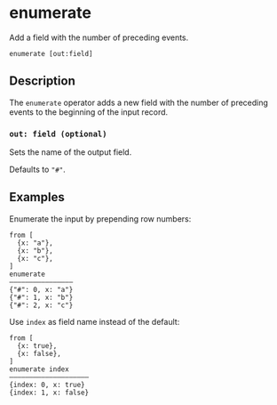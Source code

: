 # enumerate

Add a field with the number of preceding events.

```tql
enumerate [out:field]
```

## Description

The `enumerate` operator adds a new field with the number of preceding events to
the beginning of the input record.

### `out: field (optional)`

Sets the name of the output field.

Defaults to `"#"`.

## Examples

Enumerate the input by prepending row numbers:

```tql
from [
  {x: "a"},
  {x: "b"},
  {x: "c"},
]
enumerate
――――――――――――――――
{"#": 0, x: "a"}
{"#": 1, x: "b"}
{"#": 2, x: "c"}
```

Use `index` as field name instead of the default:

```tql
from [
  {x: true},
  {x: false},
]
enumerate index
――――――――――――――――――――
{index: 0, x: true}
{index: 1, x: false}
```
